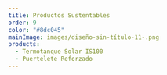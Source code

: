 ```yaml
---
title: Productos Sustentables
order: 9
color: "#8dc045"
mainImage: images/diseño-sin-título-11-.png
products:
  - Termotanque Solar IS100
  - Puertelete Reforzado
---
```

